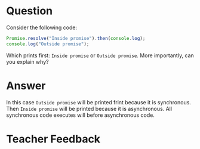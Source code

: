 # Question

Consider the following code:

```js
Promise.resolve("Inside promise").then(console.log);
console.log("Outside promise");
```

Which prints first: `Inside promise` or `Outside promise`. More importantly, can you explain why?

# Answer

In this case `Outside promise` will be printed frint because it is synchronous. Then `Inside promise` will be printed because it is asynchronous. All synchronous code executes will before asynchronous code.

# Teacher Feedback
